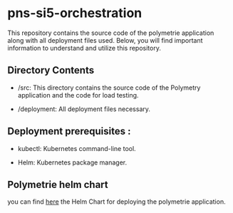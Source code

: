 # pns-si5-orchestration
This repository contains the source code of the polymetrie application along with all deployment files used. Below, you will find important information to understand and utilize this repository.

## Directory Contents
* /src: This directory contains the source code of the Polymetry application and the code for load testing.

* /deployment: All deployment files necessary.
 ## Deployment prerequisites :
* kubectl: Kubernetes command-line tool.

* Helm: Kubernetes package manager.
## Polymetrie helm chart
you can find [here](https://github.com/sourour9/Helm-Chart-Polymetrie/tree/main) the Helm Chart for deploying the polymetrie application.
